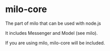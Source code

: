 # milo-core
The part of milo that can be used with node.js

It includes Messenger and Model (see milo). 

If you are using milo, milo-core will be included.
